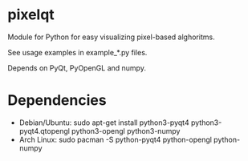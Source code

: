 # pixelqt

Module for Python for easy visualizing pixel-based alghoritms.

See usage examples in example_*.py files.

Depends on PyQt, PyOpenGL and numpy.

# Dependencies

* Debian/Ubuntu: sudo apt-get install python3-pyqt4 python3-pyqt4.qtopengl python3-opengl python3-numpy
* Arch Linux: sudo pacman -S python-pyqt4 python-opengl python-numpy
